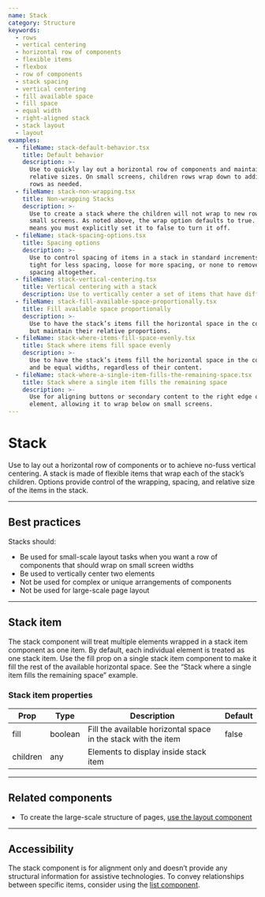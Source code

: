 ```yaml
---
name: Stack
category: Structure
keywords:
  - rows
  - vertical centering
  - horizontal row of components
  - flexible items
  - flexbox
  - row of components
  - stack spacing
  - vertical centering
  - fill available space
  - fill space
  - equal width
  - right-aligned stack
  - stack layout
  - layout
examples:
  - fileName: stack-default-behavior.tsx
    title: Default behavior
    description: >-
      Use to quickly lay out a horizontal row of components and maintain their
      relative sizes. On small screens, children rows wrap down to additional
      rows as needed.
  - fileName: stack-non-wrapping.tsx
    title: Non-wrapping Stacks
    description: >-
      Use to create a stack where the children will not wrap to new rows on
      small screens. As noted above, the wrap option defaults to true. This
      means you must explicitly set it to false to turn it off.
  - fileName: stack-spacing-options.tsx
    title: Spacing options
    description: >-
      Use to control spacing of items in a stack in standard increments. Use
      tight for less spacing, loose for more spacing, or none to remove normal
      spacing altogether.
  - fileName: stack-vertical-centering.tsx
    title: Vertical centering with a stack
    description: Use to vertically center a set of items that have different heights.
  - fileName: stack-fill-available-space-proportionally.tsx
    title: Fill available space proportionally
    description: >-
      Use to have the stack’s items fill the horizontal space in the container
      but maintain their relative proportions.
  - fileName: stack-where-items-fill-space-evenly.tsx
    title: Stack where items fill space evenly
    description: >-
      Use to have the stack’s items fill the horizontal space in the container
      and be equal widths, regardless of their content.
  - fileName: stack-where-a-single-item-fills-the-remaining-space.tsx
    title: Stack where a single item fills the remaining space
    description: >-
      Use for aligning buttons or secondary content to the right edge of another
      element, allowing it to wrap below on small screens.
---
```


# Stack

Use to lay out a horizontal row of components or to achieve no-fuss vertical centering. A stack is made of flexible items that wrap each of the stack’s children. Options provide control of the wrapping, spacing, and relative size of the items in the stack.

---

## Best practices

Stacks should:

- Be used for small-scale layout tasks when you want a row of components that should wrap on small screen widths
- Be used to vertically center two elements
- Not be used for complex or unique arrangements of components
- Not be used for large-scale page layout

---

## Stack item

The stack component will treat multiple elements wrapped in a stack item component as one item. By default, each individual element is treated as one stack item. Use the fill prop on a single stack item component to make it fill the rest of the available horizontal space. See the “Stack where a single item fills the remaining space” example.

### Stack item properties

| Prop     | Type    | Description                                                    | Default |
| -------- | ------- | -------------------------------------------------------------- | ------- |
| fill     | boolean | Fill the available horizontal space in the stack with the item | false   |
| children | any     | Elements to display inside stack item                          |         |

---

## Related components

- To create the large-scale structure of pages, [use the layout component](https://polaris.shopify.com/components/layout)

---

## Accessibility

The stack component is for alignment only and doesn’t provide any structural information for assistive technologies. To convey relationships between specific items, consider using the [list component](https://polaris.shopify.com/components/list).
